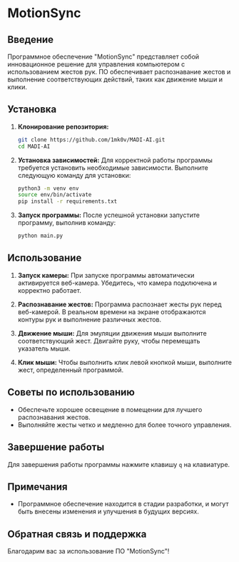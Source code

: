 # MotionSync

## Введение

Программное обеспечение "MotionSync" представляет собой инновационное решение для управления компьютером с использованием жестов рук. ПО обеспечивает распознавание жестов и выполнение соответствующих действий, таких как движение мыши и клики.

## Установка

1. **Клонирование репозитория:**
   ```bash
   git clone https://github.com/1mk0v/MADI-AI.git 
   cd MADI-AI
   ```


2. **Установка зависимостей:**
   Для корректной работы программы требуется установить необходимые зависимости. Выполните следующую команду для установки:

   ```bash
   python3 -m venv env
   source env/bin/activate
   pip install -r requirements.txt
   ```

3. **Запуск программы:**
   После успешной установки запустите программу, выполнив команду:

   ```bash
   python main.py
   ```

## Использование

1. **Запуск камеры:**
   При запуске программы автоматически активируется веб-камера. Убедитесь, что камера подключена и корректно работает.

2. **Распознавание жестов:**
   Программа распознает жесты рук перед веб-камерой. В реальном времени на экране отображаются контуры рук и выполнение различных жестов.

3. **Движение мыши:**
   Для эмуляции движения мыши выполните соответствующий жест. Двигайте руку, чтобы перемещать указатель мыши.

4. **Клик мыши:**
   Чтобы выполнить клик левой кнопкой мыши, выполните жест, определенный программой.

## Советы по использованию

- Обеспечьте хорошее освещение в помещении для лучшего распознавания жестов.
- Выполняйте жесты четко и медленно для более точного управления.

## Завершение работы

Для завершения работы программы нажмите клавишу `q` на клавиатуре.

## Примечания

- Программное обеспечение находится в стадии разработки, и могут быть внесены изменения и улучшения в будущих версиях.

## Обратная связь и поддержка

Благодарим вас за использование ПО "MotionSync"!
